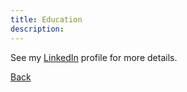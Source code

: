 ```yaml
---
title: Education
description:
---
```


See my [LinkedIn](http://www.linkedin.com/in/emilysarahtyler) profile for more details.

[Back](index.md)

